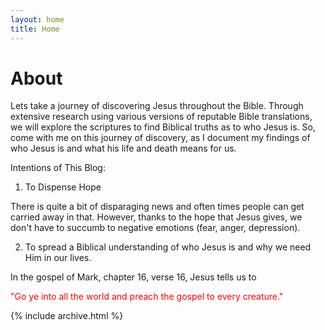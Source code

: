 ```yaml
---
layout: home
title: Home
---
```


# About

Lets take a journey of discovering Jesus throughout the Bible. Through extensive research using various versions of reputable Bible translations, we will explore the scriptures to find Biblical truths as to who Jesus is. So, come with me on this journey of discovery, as I document my findings of who Jesus is and what his life and death means for us. 

Intentions of This Blog:

1. To Dispense Hope
    
There is quite a bit of disparaging news and often times people can get carried away in that. However, thanks to the hope that Jesus gives, we don't have to succumb to negative emotions (fear, anger, depression).
    
2. To spread a Biblical understanding of who Jesus is and why we need Him in our lives.
    
 In the gospel of Mark, chapter 16, verse 16, Jesus tells us to 
 <p style="color: #ff0000"> "Go ye into all the world and preach the gospel to every creature." </p>



{% include archive.html %}

